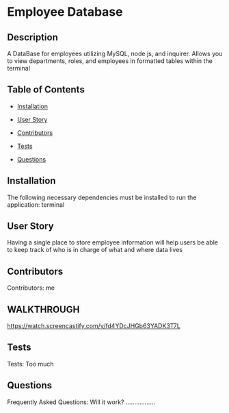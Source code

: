 # Employee Database
    
## Description
A DataBase for employees utilizing MySQL, node js, and inquirer. Allows you to view departments, roles, and employees in formatted tables within the terminal
    
## Table of Contents
    
* [Installation](#Installation)
    
* [User Story](#Usage)
    
* [Contributors](#Contributors)
    
* [Tests](#Tests)
    
* [Questions](#Question)
    
## Installation <a id="Installation"></a>
The following necessary dependencies must be installed to run the application: terminal
    
## User Story <a id="Usage"></a>
Having a single place to store employee information will help users be able to keep track of who is in charge of what and where data lives

## Contributors <a id="Contributors"></a>
Contributors: me

## WALKTHROUGH
https://watch.screencastify.com/v/fd4YDcJHGb63YADK3T7L
 
## Tests <a id="Tests"></a>
Tests: Too much
    
## Questions <a id="Question"></a>
Frequently Asked Questions: Will it work? .................
    
